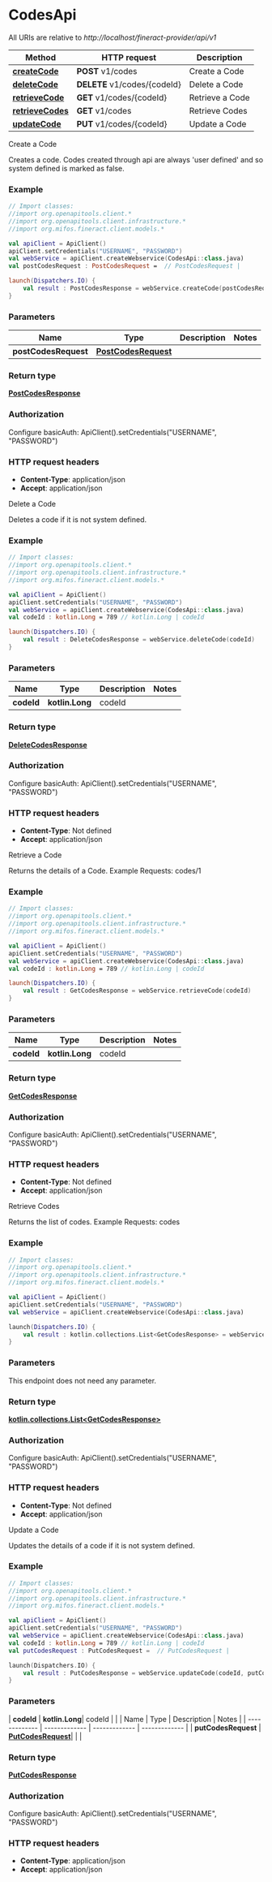 # CodesApi

All URIs are relative to *http://localhost/fineract-provider/api/v1*

| Method | HTTP request | Description |
| ------------- | ------------- | ------------- |
| [**createCode**](CodesApi.md#createCode) | **POST** v1/codes | Create a Code |
| [**deleteCode**](CodesApi.md#deleteCode) | **DELETE** v1/codes/{codeId} | Delete a Code |
| [**retrieveCode**](CodesApi.md#retrieveCode) | **GET** v1/codes/{codeId} | Retrieve a Code |
| [**retrieveCodes**](CodesApi.md#retrieveCodes) | **GET** v1/codes | Retrieve Codes |
| [**updateCode**](CodesApi.md#updateCode) | **PUT** v1/codes/{codeId} | Update a Code |



Create a Code

Creates a code. Codes created through api are always &#39;user defined&#39; and so system defined is marked as false.

### Example
```kotlin
// Import classes:
//import org.openapitools.client.*
//import org.openapitools.client.infrastructure.*
//import org.mifos.fineract.client.models.*

val apiClient = ApiClient()
apiClient.setCredentials("USERNAME", "PASSWORD")
val webService = apiClient.createWebservice(CodesApi::class.java)
val postCodesRequest : PostCodesRequest =  // PostCodesRequest | 

launch(Dispatchers.IO) {
    val result : PostCodesResponse = webService.createCode(postCodesRequest)
}
```

### Parameters
| Name | Type | Description  | Notes |
| ------------- | ------------- | ------------- | ------------- |
| **postCodesRequest** | [**PostCodesRequest**](PostCodesRequest.md)|  | |

### Return type

[**PostCodesResponse**](PostCodesResponse.md)

### Authorization


Configure basicAuth:
    ApiClient().setCredentials("USERNAME", "PASSWORD")

### HTTP request headers

 - **Content-Type**: application/json
 - **Accept**: application/json


Delete a Code

Deletes a code if it is not system defined.

### Example
```kotlin
// Import classes:
//import org.openapitools.client.*
//import org.openapitools.client.infrastructure.*
//import org.mifos.fineract.client.models.*

val apiClient = ApiClient()
apiClient.setCredentials("USERNAME", "PASSWORD")
val webService = apiClient.createWebservice(CodesApi::class.java)
val codeId : kotlin.Long = 789 // kotlin.Long | codeId

launch(Dispatchers.IO) {
    val result : DeleteCodesResponse = webService.deleteCode(codeId)
}
```

### Parameters
| Name | Type | Description  | Notes |
| ------------- | ------------- | ------------- | ------------- |
| **codeId** | **kotlin.Long**| codeId | |

### Return type

[**DeleteCodesResponse**](DeleteCodesResponse.md)

### Authorization


Configure basicAuth:
    ApiClient().setCredentials("USERNAME", "PASSWORD")

### HTTP request headers

 - **Content-Type**: Not defined
 - **Accept**: application/json


Retrieve a Code

Returns the details of a Code.  Example Requests:  codes/1

### Example
```kotlin
// Import classes:
//import org.openapitools.client.*
//import org.openapitools.client.infrastructure.*
//import org.mifos.fineract.client.models.*

val apiClient = ApiClient()
apiClient.setCredentials("USERNAME", "PASSWORD")
val webService = apiClient.createWebservice(CodesApi::class.java)
val codeId : kotlin.Long = 789 // kotlin.Long | codeId

launch(Dispatchers.IO) {
    val result : GetCodesResponse = webService.retrieveCode(codeId)
}
```

### Parameters
| Name | Type | Description  | Notes |
| ------------- | ------------- | ------------- | ------------- |
| **codeId** | **kotlin.Long**| codeId | |

### Return type

[**GetCodesResponse**](GetCodesResponse.md)

### Authorization


Configure basicAuth:
    ApiClient().setCredentials("USERNAME", "PASSWORD")

### HTTP request headers

 - **Content-Type**: Not defined
 - **Accept**: application/json


Retrieve Codes

Returns the list of codes.  Example Requests:  codes

### Example
```kotlin
// Import classes:
//import org.openapitools.client.*
//import org.openapitools.client.infrastructure.*
//import org.mifos.fineract.client.models.*

val apiClient = ApiClient()
apiClient.setCredentials("USERNAME", "PASSWORD")
val webService = apiClient.createWebservice(CodesApi::class.java)

launch(Dispatchers.IO) {
    val result : kotlin.collections.List<GetCodesResponse> = webService.retrieveCodes()
}
```

### Parameters
This endpoint does not need any parameter.

### Return type

[**kotlin.collections.List&lt;GetCodesResponse&gt;**](GetCodesResponse.md)

### Authorization


Configure basicAuth:
    ApiClient().setCredentials("USERNAME", "PASSWORD")

### HTTP request headers

 - **Content-Type**: Not defined
 - **Accept**: application/json


Update a Code

Updates the details of a code if it is not system defined.

### Example
```kotlin
// Import classes:
//import org.openapitools.client.*
//import org.openapitools.client.infrastructure.*
//import org.mifos.fineract.client.models.*

val apiClient = ApiClient()
apiClient.setCredentials("USERNAME", "PASSWORD")
val webService = apiClient.createWebservice(CodesApi::class.java)
val codeId : kotlin.Long = 789 // kotlin.Long | codeId
val putCodesRequest : PutCodesRequest =  // PutCodesRequest | 

launch(Dispatchers.IO) {
    val result : PutCodesResponse = webService.updateCode(codeId, putCodesRequest)
}
```

### Parameters
| **codeId** | **kotlin.Long**| codeId | |
| Name | Type | Description  | Notes |
| ------------- | ------------- | ------------- | ------------- |
| **putCodesRequest** | [**PutCodesRequest**](PutCodesRequest.md)|  | |

### Return type

[**PutCodesResponse**](PutCodesResponse.md)

### Authorization


Configure basicAuth:
    ApiClient().setCredentials("USERNAME", "PASSWORD")

### HTTP request headers

 - **Content-Type**: application/json
 - **Accept**: application/json

